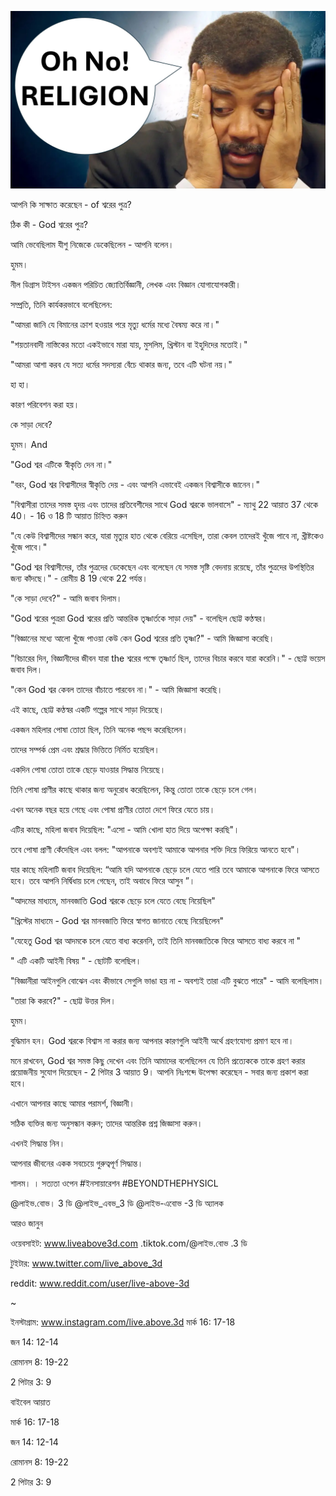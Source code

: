 ![Video cover image](../cover.jpg "cover photo")

আপনি কি সাক্ষাত করেছেন - of শ্বরের পুত্র?

ঠিক কী - God শ্বরের পুত্র?

আমি ভেবেছিলাম যীশু নিজেকে ডেকেছিলেন - আপনি বলেন।

হুমম।

নীল ডিগ্রাস টাইসন একজন পরিচিত জ্যোতির্বিজ্ঞানী, লেখক এবং বিজ্ঞান যোগাযোগকারী।

সম্প্রতি, তিনি কার্যকরভাবে বলেছিলেন:

"আমরা জানি যে বিমানের ক্রাশ হওয়ার পরে মৃত্যু ধর্মের মধ্যে বৈষম্য করে না।"

"শয়তানবাদী নাস্তিকের মতো একইভাবে মারা যায়, মুসলিম, খ্রিস্টান বা ইহুদিদের মতোই।"

"আমরা আশা করব যে সত্য ধর্মের সদস্যরা বেঁচে থাকার জন্য, তবে এটি ঘটনা নয়।"

হা হা।

কারণ পরিবেশন করা হয়।

কে সাড়া দেবে?

হুমম। And

"God শ্বর এটিকে স্বীকৃতি দেন না।"

"বরং, God শ্বর বিশ্বাসীদের স্বীকৃতি দেয় - এবং আপনি এভাবেই একজন বিশ্বাসীকে জানেন।"

"বিশ্বাসীরা তাদের সমস্ত হৃদয় এবং তাদের প্রতিবেশীদের সাথে God শ্বরকে ভালবাসে" - ম্যাথু 22 আয়াত 37 থেকে 40। - 16 ও 18 টি আয়াত চিহ্নিত করুন

"যে কেউ বিশ্বাসীদের সন্ধান করে, যারা মৃত্যুর হাত থেকে বেরিয়ে এসেছিল, তারা কেবল তাদেরই খুঁজে পাবে না, খ্রীষ্টকেও খুঁজে পাবে।"

"God শ্বর বিশ্বাসীদের, তাঁর পুত্রদের ডেকেছেন এবং বলেছেন যে সমস্ত সৃষ্টি বেদনায় রয়েছে, তাঁর পুত্রদের উপস্থিতির জন্য কাঁদছে।" - রোমীয় 8 19 থেকে 22 পর্যন্ত।

"কে সাড়া দেবে?" - আমি জবাব দিলাম।

"God শ্বরের পুত্ররা God শ্বরের প্রতি আন্তরিক তৃষ্ণার্তকে সাড়া দেয়" - বলেছিল ছোট্ট কণ্ঠস্বর।

"বিজ্ঞানের মধ্যে আলো খুঁজে পাওয়া কেউ কেন God শ্বরের প্রতি তৃষ্ণা?" - আমি জিজ্ঞাসা করেছি।

"বিচারের দিন, বিজ্ঞানীদের জীবন যারা the শ্বরের পক্ষে তৃষ্ণার্ত ছিল, তাদের বিচার করবে যারা করেনি।" - ছোট্ট ভয়েস জবাব দিল।

"কেন God শ্বর কেবল তাদের বাঁচাতে পারবেন না।" - আমি জিজ্ঞাসা করেছি।

এই কাছে, ছোট্ট কণ্ঠস্বর একটি গল্পের সাথে সাড়া দিয়েছে।

একজন মহিলার পোষা তোতা ছিল, তিনি অনেক পছন্দ করেছিলেন।

তাদের সম্পর্ক প্রেম এবং শ্রদ্ধার ভিত্তিতে নির্মিত হয়েছিল।

একদিন পোষা তোতা তাকে ছেড়ে যাওয়ার সিদ্ধান্ত নিয়েছে।

তিনি পোষা প্রাণীর কাছে থাকার জন্য অনুরোধ করেছিলেন, কিন্তু তোতা তাকে ছেড়ে চলে গেল।

এখন অনেক বছর হয়ে গেছে এবং পোষা প্রাণীর তোতা দেশে ফিরে যেতে চায়।

এটির কাছে, মহিলা জবাব দিয়েছিল: "এসো - আমি খোলা হাত দিয়ে অপেক্ষা করছি"।

তবে পোষা প্রাণী কেঁদেছিল এবং বলল: "আপনাকে অবশ্যই আমাকে আপনার শক্তি দিয়ে ফিরিয়ে আনতে হবে"।

যার কাছে মহিলাটি জবাব দিয়েছিল: “আমি যদি আপনাকে ছেড়ে চলে যেতে পারি তবে আমাকে আপনাকে ফিরে আসতে হবে। তবে আপনি নির্দ্বিধায় চলে গেছেন, তাই অবাধে ফিরে আসুন ”।

"আদমের মাধ্যমে, মানবজাতি God শ্বরকে ছেড়ে চলে যেতে বেছে নিয়েছিল"

"খ্রিস্টের মাধ্যমে - God শ্বর মানবজাতি ফিরে স্বাগত জানাতে বেছে নিয়েছিলেন"

"যেহেতু God শ্বর আদমকে চলে যেতে বাধ্য করেননি, তাই তিনি মানবজাতিকে ফিরে আসতে বাধ্য করবে না "

" এটি একটি আইনী বিষয় " - ছোটটি বলেছিল।

"বিজ্ঞানীরা আইনগুলি বোঝেন এবং কীভাবে সেগুলি ভাঙা হয় না - অবশ্যই তারা এটি বুঝতে পারে" - আমি বলেছিলাম।

"তারা কি করবে?" - ছোট্ট উত্তর দিল।

হুমম।

বুদ্ধিমান হন। God শ্বরকে বিশ্বাস না করার জন্য আপনার কারণগুলি আইনী অর্থে গ্রহণযোগ্য প্রমাণ হবে না।

মনে রাখবেন, God শ্বর সমস্ত কিছু দেখেন এবং তিনি আমাদের বলেছিলেন যে তিনি প্রত্যেককে তাকে গ্রহণ করার প্রয়োজনীয় সুযোগ দিয়েছেন - 2 পিটার 3 আয়াত 9। আপনি নিঃশব্দে উপেক্ষা করেছেন - সবার জন্য প্রকাশ করা হবে।

এখানে আপনার কাছে আমার পরামর্শ, বিজ্ঞানী।

সঠিক ব্যক্তির জন্য অনুসন্ধান করুন; তাদের আন্তরিক প্রশ্ন জিজ্ঞাসা করুন।

এখনই সিদ্ধান্ত নিন।

আপনার জীবনের একক সবচেয়ে গুরুত্বপূর্ণ সিদ্ধান্ত।

শালম। । সত্যতা ওপেন #ইনসায়ারেশন #BEYONDTHEPHYSICL

@লাইভ.বোভ। 3 ডি @লাইভ_এবভ_3 ডি @লাইভ-এবোভ -3 ডি অ্যালক

আরও জানুন

ওয়েবসাইট: www.liveabove3d.com .tiktok.com/@লাইভ.বোভ .3 ডি

টুইটার: www.twitter.com/live_above_3d

reddit: www.reddit.com/user/live-above-3d

~

ইনস্টাগ্রাম: www.instagram.com/live.above.3d মার্ক 16: 17-18

জন 14: 12-14

রোমানস 8: 19-22

2 পিটার 3: 9

বাইবেল আয়াত

মার্ক 16: 17-18

জন 14: 12-14

রোমানস 8: 19-22

2 পিটার 3: 9
